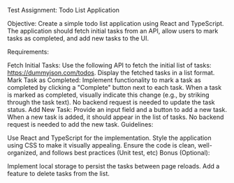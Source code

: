 Test Assignment: Todo List Application

Objective: Create a simple todo list application using React and TypeScript. The application should fetch initial tasks from an API, allow users to mark tasks as completed, and add new tasks to the UI.

Requirements:

Fetch Initial Tasks:
Use the following API to fetch the initial list of tasks: https://dummyjson.com/todos.
Display the fetched tasks in a list format.
Mark Task as Completed:
Implement functionality to mark a task as completed by clicking a "Complete" button next to each task.
When a task is marked as completed, visually indicate this change (e.g., by striking through the task text).
No backend request is needed to update the task status.
Add New Task:
Provide an input field and a button to add a new task.
When a new task is added, it should appear in the list of tasks.
No backend request is needed to add the new task.
Guidelines:

Use React and TypeScript for the implementation.
Style the application using CSS to make it visually appealing.
Ensure the code is clean, well-organized, and follows best practices (Unit test, etc)
Bonus (Optional):

Implement local storage to persist the tasks between page reloads.
Add a feature to delete tasks from the list.